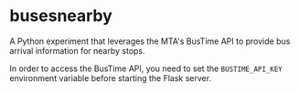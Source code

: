 busesnearby
===========

A Python experiment that leverages the MTA's BusTime API to provide bus arrival information for nearby stops.

In order to access the BusTime API, you need to set the `BUSTIME_API_KEY` environment variable before starting the Flask server.
